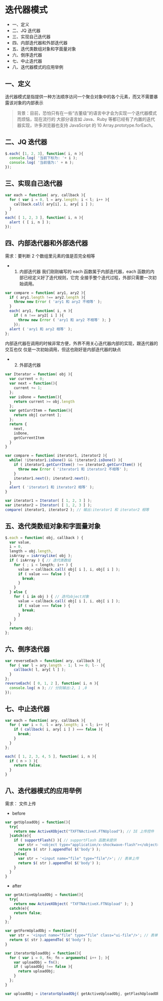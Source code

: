# 迭代器模式
- 一、定义
- 二、JQ 迭代器
- 三、实现自己迭代器
- 四、内部迭代器和外部迭代器
- 五、迭代类数组对象和字面量对象
- 六、倒序迭代器
- 七、中止迭代器
- 八、迭代器模式的应用举例


## 一、定义
迭代器模式是指提供一种方法顺序访问一个聚合对象中的各个元素，而又不需要暴露该对象的内部表示

> 背景：目前，恐怕只有在一些“古董级”的语言中才会为实现一个迭代器模式而烦恼，现在流行的 大部分语言如 Java、Ruby 等都已经有了内置的迭代器实现，许多浏览器也支持 JavaScript 的 10 Array.prototype.forEach。

## 二、JQ 迭代器
```js
$.each( [1, 2, 3], function( i, n ){
  console.log( '当前下标为: '+ i );
  console.log( '当前值为:' + n );
});
``` 

## 三、实现自己迭代器
```js
var each = function( ary, callback ){
  for ( var i = 0, l = ary.length; i < l; i++ ){
    callback.call( ary[i], i, ary[ i ] );
  }
}
each( [ 1, 2, 3 ], function( i, n ){
  alert ( [ i, n ] );
});
```

## 四、内部迭代器和外部迭代器

需求：要判断 2 个数组里元素的值是否完全相等

- 1. 内部迭代器
我们刚刚编写的 each 函数属于内部迭代器，each 函数的内部已经定义好了迭代规则，它完
全接手整个迭代过程，外部只需要一次初始调用。
```js
var compare = function( ary1, ary2 ){
  if ( ary1.length !== ary2.length ){
    throw new Error ( 'ary1 和 ary2 不相等' );
  }
  each( ary1, function( i, n ){
    if ( n !== ary2[ i ] ){
      throw new Error ( 'ary1 和 ary2 不相等' ); }
    });
  alert ( 'ary1 和 ary2 相等' );
};

```
内部迭代器在调用的时候非常方便，外界不用关心迭代器内部的实现，跟迭代器的交互也仅 仅是一次初始调用，但这也刚好是内部迭代器的缺点

- 2. 外部迭代器
```js
var Iterator = function( obj ){
  var current = 0;
  var next = function(){
    current += 1;
  };
  var isDone = function(){
    return current >= obj.length
  };
  var getCurrItem = function(){
    return obj[ current ];
  };
  return {
    next,
    isDone,
    getCurrentItem
  }
}

var compare = function( iterator1, iterator2 ){
  while( !iterator1.isDone() && !iterator2.isDone() ){
    if ( iterator1.getCurrItem() !== iterator2.getCurrItem() ){
      throw new Error ( 'iterator1 和 iterator2 不相等' );
    }
    iterator1.next(); iterator2.next();
  }
  alert ( 'iterator1 和 iterator2 相等' );
}

var iterator1 = Iterator( [ 1, 2, 3 ] );
var iterator2 = Iterator( [ 1, 2, 3 ] );
compare( iterator1, iterator2 ); // 输出:iterator1 和 iterator2 相等

``` 

## 五、迭代类数组对象和字面量对象
```js
$.each = function( obj, callback ) {
  var value,
  i = 0,
  length = obj.length,
  isArray = isArraylike( obj );
  if ( isArray ) { // 迭代类数组 
    for ( ; i < length; i++ ) {
      value = callback.call( obj[ i ], i, obj[ i ] );
      if ( value === false ) {
        break;
      } 
    }
  } else {
    for ( i in obj ) { // 迭代object对象
      value = callback.call( obj[ i ], i, obj[ i ] );
      if ( value === false ) {
        break;
      }
    }
  }
  return obj;
};

```

## 六、倒序迭代器
```js
var reverseEach = function( ary, callback ){
  for ( var l = ary.length - 1; l >= 0; l-- ){
    callback( l, ary[ l ] );
  }
};
reverseEach( [ 0, 1, 2 ], function( i, n ){
  console.log( n ); // 分别输出:2, 1 ,0
});
```

## 七、中止迭代器
```js
var each = function( ary, callback ){
  for ( var i = 0, l = ary.length; i < l; i++ ){
    if ( callback( i, ary[ i ] ) === false ){
      break;
    }
  }
};

each( [ 1, 2, 3, 4, 5 ], function( i, n ){
  if ( n > 3 ){
    return false;
  }
}
```

## 八、迭代器模式的应用举例
需求： 文件上传
- before
```js
var getUploadObj = function(){
  try{
    return new ActiveXObject("TXFTNActiveX.FTNUpload"); // IE 上传控件
  }catch(e){
    if ( supportFlash() ){ // supportFlash 函数未提供
      var str = '<object type="application/x-shockwave-flash"></object>';
      return $( str ).appendTo( $('body') );
    }else{
      var str = '<input name="file" type="file"/>'; // 表单上传
      return $( str ).appendTo( $('body') );
    }
  }
}
```
- after
```js
var getActiveUploadObj = function(){ 
  try{
    return new ActiveXObject( "TXFTNActiveX.FTNUpload" ); }
  catch(e){
    return false;
  }
};

var getFormUpladObj = function(){
  var str = '<input name="file" type="file" class="ui-file"/>'; // 表单上传
  return $( str ).appendTo( $('body') );
}

var iteratorUploadObj = function(){
  for ( var i = 0, fn; fn = arguments[ i++ ]; ){
    var uploadObj = fn();
    if ( uploadObj !== false ){
      return uploadObj;
    }
  };
}

var uploadObj = iteratorUploadObj( getActiveUploadObj, getFlashUploadObj, getFormUpladObj );
```